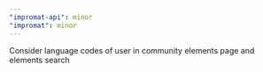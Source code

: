 ```yaml
---
"impromat-api": minor
"impromat": minor
---
```


Consider language codes of user in community elements page and elements search
